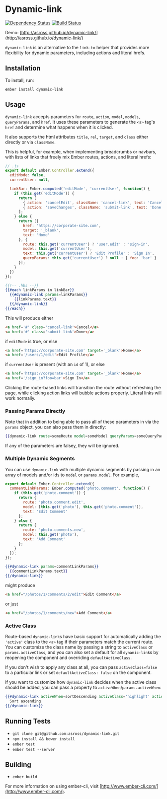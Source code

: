 # Dynamic-link
[![Dependency Status](https://david-dm.org/asross/dynamic-link.svg)](https://david-dm.org/asross/dynamic-link)
[![Build Status](https://travis-ci.org/asross/dynamic-link.svg)](https://travis-ci.org/asross/dynamic-link)

Demo: [http://asross.github.io/dynamic-link/](http://asross.github.io/dynamic-link/)

`dynamic-link` is an alternative to the `link-to` helper that provides more
flexibility for dynamic parameters, including actions and literal hrefs.

## Installation

To install, run:
```
ember install dynamic-link
```

## Usage

`dynamic-link` accepts parameters for `route`, `action`, `model`, `models`,
`queryParams`, and `href`. It uses these parameters to generate the `<a>` tag's
`href` and determine what happens when it is clicked.

It also supports the html attributes `title`, `rel`, `target`, and `class`
either directly or via `className`.

This is helpful, for example, when implementing breadcrumbs or navbars, with
lists of links that freely mix Ember routes, actions, and literal hrefs:

```js
// .js
export default Ember.Controller.extend({
  editMode: false,
  currentUser: null,

  linkBar: Ember.computed('editMode', 'currentUser', function() {
    if (this.get('editMode')) {
      return [
        { action: 'cancelEdit', className: 'cancel-link', text: 'Cancel' },
        { action: 'saveChanges', className: 'submit-link', text: 'Done' }
      ];
    } else {
      return [{
        href: 'https://corporate-site.com',
        target: '_blank',
        text: 'Home'
      }, {
        route: this.get('currentUser') ? 'user.edit' : 'sign-in',
        model: this.get('currentUser'),
        text: this.get('currentUser') ? 'Edit Profile' : 'Sign In',
        queryParams: this.get('currentUser') ? null : { foo: 'bar' }
      }];
    }
  })
});
```

```hbs
{{!-- .hbs --}}
{{#each linkParams in linkBar}}
  {{#dynamic-link params=linkParams}}
    {{linkParams.text}}
  {{/dynamic-link}}
{{/each}}
```

This will produce either

```html
<a href='#' class='cancel-link'>Cancel</a>
<a href='#' class='submit-link'>Done</a>
```

if `editMode` is true, or else

```html
<a href='https://corporate-site.com' target='_blank'>Home</a>
<a href='/users/1/edit'>Edit Profile</a>
```

if `currentUser` is present (with an `id` of 1), or else

```html
<a href='https://corporate-site.com' target='_blank'>Home</a>
<a href='/sign_in?foo=bar'>Sign In</a>
```

Clicking the route-based links will transition the route without refreshing the
page, while clicking action links will bubble actions properly. Literal links
will work normally.

### Passing Params Directly

Note that in addition to being able to pass all of these parameters in via the
`params` object, you can also pass them in directly:

```hbs
{{dynamic-link route=someRoute model=someModel queryParams=someQueryParams}}
```

If any of the parameters are falsey, they will be ignored.

### Multiple Dynamic Segments

You can use `dynamic-link` with multiple dynamic segments by passing in an
array of models and/or ids to `model` or `params.model`. For example,

```js
export default Ember.Controller.extend({
  commentLinkParams: Ember.computed('photo.comment', function() {
    if (this.get('photo.comment')) {
      return {
        route: 'photo.comment.edit',
        model: [this.get('photo'), this.get('photo.comment')],
        text: 'Edit Comment'
      };
    } else {
      return {
        route: 'photo.comments.new',
        model: this.get('photo'),
        text: 'Add Comment'
      };
    }
  });
});
```

```hbs
{{#dynamic-link params=commentLinkParams}}
  {{commentLinkParams.text}}
{{/dynamic-link}}
```

might produce

```html
<a href="/photos/1/comments/2/edit">Edit Comment</a>
```

or just

```html
<a href="/photos/1/comments/new">Add Comment</a>
```

### Active Class

Route-based `dynamic-link`s have basic support for automatically adding the
`'active'` class to the `<a>` tag if their parameters match the current route.
You can customize the class name by passing a string to `activeClass` or
`params.activeClass`, and you can also set a default for all `dynamic-link`s by
reopening the component and overriding `defaultActiveClass`.

If you don't wish to apply any class at all, you can pass `activeClass=false`
to a particular link or set `defaultActiveClass: false` on the component.

If you want to customize how `dynamic-link` decides when the active class
should be added, you can pass a property to `activeWhen`/`params.activeWhen`:

```hbs
{{#dynamic-link activeWhen=sortDescending activeClass='highlight' action=makeSortAscending}}
  Sort ascending
{{/dynamic-link}}
```

## Running Tests

* `git clone git@github.com:asross/dynamic-link.git`
* `npm install && bower install`
* `ember test`
* `ember test --server`

## Building

* `ember build`

For more information on using ember-cli, visit [http://www.ember-cli.com/](http://www.ember-cli.com/).
